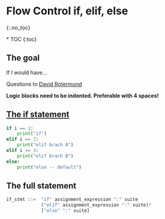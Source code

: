 # Flow Control if, elif, else
{:.no_toc}

<nav markdown="1" class="toc-class">
* TOC
{:toc}
</nav>

## The goal

If I would have... 

Questions to [David Rotermund](mailto:davrot@uni-bremen.de)

**Logic blocks need to be indented.​ Preferable with 4 spaces!**

## [The if statement](https://docs.python.org/3/reference/compound_stmts.html#the-if-statement)

```python
if i == 1:​
    print("if")​
elif i == 2:​
    print("elif brach A")​
elif i == 3:​
    print("elif brach B")​
else:​
    print("else -- default")​
```

## The full statement

```python
if_stmt ::=  "if" assignment_expression ":" suite
             ("elif" assignment_expression ":" suite)*
             ["else" ":" suite]
```

